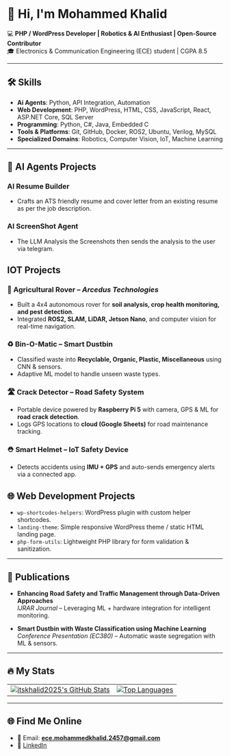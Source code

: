 # 👋 Hi, I'm Mohammed Khalid  

💻 **PHP / WordPress Developer | Robotics & AI Enthusiast | Open-Source Contributor**  
🎓 Electronics & Communication Engineering (ECE) student | CGPA 8.5  

---

## 🛠 Skills  
- **Ai Agents**: Python, API Integration, Automation 
- **Web Development**: PHP, WordPress, HTML, CSS, JavaScript, React, ASP.NET Core, SQL Server  
- **Programming**: Python, C#, Java, Embedded C  
- **Tools & Platforms**: Git, GitHub, Docker, ROS2, Ubuntu, Verilog, MySQL  
- **Specialized Domains**: Robotics, Computer Vision, IoT, Machine Learning  

---


## 🤖 AI Agents Projects
### AI Resume Builder
- Crafts an ATS friendly resume and cover letter from an existing resume as per the job description. 
### AI ScreenShot Agent
- The LLM Analysis the Screenshots then sends the analysis to the user via telegram.
## IOT Projects
### 🌱 Agricultural Rover – *Arcedus Technologies*  
- Built a 4x4 autonomous rover for **soil analysis, crop health monitoring, and pest detection**.  
- Integrated **ROS2, SLAM, LiDAR, Jetson Nano**, and computer vision for real-time navigation.  

### ♻️ Bin-O-Matic – Smart Dustbin  
- Classified waste into **Recyclable, Organic, Plastic, Miscellaneous** using CNN & sensors.  
- Adaptive ML model to handle unseen waste types.  

### 🛣️ Crack Detector – Road Safety System  
- Portable device powered by **Raspberry Pi 5** with camera, GPS & ML for **road crack detection**.  
- Logs GPS locations to **cloud (Google Sheets)** for road maintenance tracking.  

### ⛑️ Smart Helmet – IoT Safety Device  
- Detects accidents using **IMU + GPS** and auto-sends emergency alerts via a connected app.  

## 🌐 Web Development Projects  
- `wp-shortcodes-helpers`: WordPress plugin with custom helper shortcodes.  
- `landing-theme`: Simple responsive WordPress theme / static HTML landing page.  
- `php-form-utils`: Lightweight PHP library for form validation & sanitization.  

---

## 📜 Publications  

- **Enhancing Road Safety and Traffic Management through Data-Driven Approaches**  
  *IJRAR Journal* – Leveraging ML + hardware integration for intelligent monitoring.  

- **Smart Dustbin with Waste Classification using Machine Learning**  
  *Conference Presentation (EC380)* – Automatic waste segregation with ML & sensors.  

---

## 🔥 My Stats  

<table align="center">
  <tr>
    <td align="center">
      <a href="https://awesome-github-stats.azurewebsites.net/index.html??cardType=level&preferLogin=false">
        <img alt="itskhalid2025's GitHub Stats" src="https://awesome-github-stats.azurewebsites.net/user-stats/itskhalid2025?cardType=level&preferLogin=false" />
      </a>
    </td>
    <td align="center">
      <a href="https://git.io/streak-stats">
        <img src="https://github-readme-stats.vercel.app/api/top-langs/?username=itskhalid2025&layout=compact&theme=vision-friendly-dark" alt="Top Languages"/>
      </a>
    </td>
  </tr>
</table>  

---

## 🌐 Find Me Online  

- 📧 Email: **ece.mohammedkhalid.2457@gmail.com**  
- 💼 [LinkedIn](https://linkedin.com/in/khalid-mohammed-aa23122aa)  
